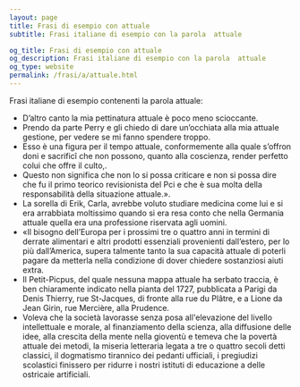 ```yaml
---
layout: page
title: Frasi di esempio con attuale 
subtitle: Frasi italiane di esempio con la parola  attuale

og_title: Frasi di esempio con attuale 
og_description: Frasi italiane di esempio con la parola  attuale
og_type: website
permalink: /frasi/a/attuale.html
---
```


Frasi italiane di esempio contenenti la parola attuale:


- D’altro canto la mia pettinatura attuale è poco meno scioccante.
- Prendo da parte Perry e gli chiedo di dare un’occhiata alla mia attuale gestione, per vedere se mi fanno spendere troppo.
- Esso è una figura per il tempo attuale, conformemente alla quale s’offron doni e sacrificî che non possono, quanto alla coscienza, render perfetto colui che offre il culto,.
- Questo non significa che non lo si possa criticare e non si possa dire che fu il primo teorico revisionista del Pci e che è sua molta della responsabilità della situazione attuale.».
- La sorella di Erik, Carla, avrebbe voluto studiare medicina come lui e si era arrabbiata moltissimo quando si era resa conto che nella Germania attuale quella era una professione riservata agli uomini.
- «Il bisogno dell’Europa per i prossimi tre o quattro anni in termini di derrate alimentari e altri prodotti essenziali provenienti dall’estero, per lo più dall’America, supera talmente tanto la sua capacità attuale di poterli pagare da metterla nella condizione di dover chiedere sostanziosi aiuti extra.
- Il Petit-Picpus, del quale nessuna mappa attuale ha serbato traccia, è ben chiaramente indicato nella pianta del 1727, pubblicata a Parigi da Denis Thierry, rue St-Jacques, di fronte alla rue du Plâtre, e a Lione da Jean Girin, rue Mercière, alla Prudence.
- Voleva che la società lavorasse senza posa all'elevazione del livello intellettuale e morale, al finanziamento della scienza, alla diffusione delle idee, alla crescita della mente nella gioventù e temeva che la povertà attuale dei metodi, la miseria letteraria legata a tre o quattro secoli detti classici, il dogmatismo tirannico dei pedanti ufficiali, i pregiudizi scolastici finissero per ridurre i nostri istituti di educazione a delle ostricaie artificiali.
